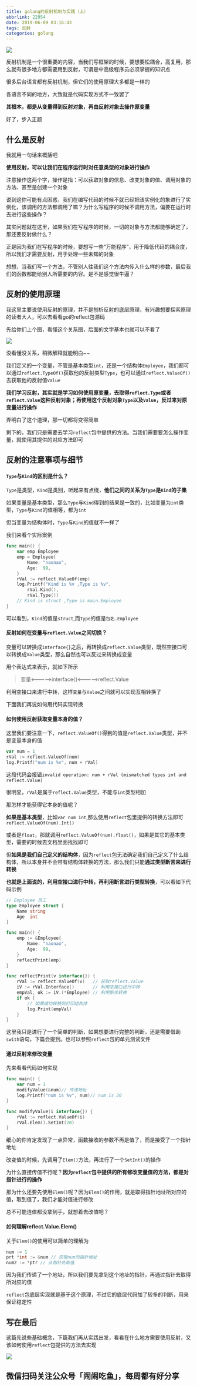 ```yaml
---
title: golang的反射机制与实践（上）
abbrlink: 22954
date: 2019-06-09 03:16:43
tags: 反射
categories: golang
---
```

![](http://ww1.sinaimg.cn/large/007OROpSgy1g3xzl0lw59j30hn0dgdl9.jpg)


反射机制是一个很重要的内容，当我们写框架的时候，要想要松耦合，高复用，那么就有很多地方都需要用到反射，可谓是中高级程序员必须掌握的知识点

很多后台语言都有反射机制，但它们的使用原理大多都是一样的

各语言不同的地方，大致就是代码实现方式不一致罢了

**其根本，都是从变量得到反射对象，再由反射对象去操作原变量**

好了，步入正题

## 什么是反射

我就用一句话来概括吧

**使用反射，可以让我们在程序运行时对任意类型的对象进行操作**

注意操作这两个字，操作是指：可以获取对象的信息、改变对象的值、调用对象的方法、甚至是创建一个对象

说到这你可能有点困惑，我们在编写代码的时候不就已经把该实例化的象进行了实例化，该调用的方法都调用了嘛？为什么写程序的时候不调用方法，偏要在运行时去进行这些操作？

其实问题就在这里，如果我们在写程序的时候，一切的对象与方法都能够确定了，那还要反射做什么？

正是因为我们在写程序的时候，要想写一些“万能程序”，用于降低代码的耦合度，所以我们才需要反射，用于处理一些未知的对象

想想，当我们写一个方法，不管别人往我们这个方法内传入什么样的参数，最后我们的函数都能给别人所需要的内容。是不是感觉很牛逼？

## 反射的使用原理

我这里主要说使用反射的原理，并不是刨析反射的底层原理，有兴趣想要探索原理的读者大人，可以去看看go的reflect包源码

先给你们上个图，看懂这个关系图，后面的文字基本也就可以不看了

![](https://user-gold-cdn.xitu.io/2019/6/12/16b48b7578b23a34?w=614&h=415&f=jpeg&s=97836)


没看懂没关系，稍微解释就能明白~~

我们定义的一个变量，不管是基本类型`int`，还是一个结构体`Employee`，我们都可以通过`reflect.TypeOf()`获取他的反射类型`Type`，也可以通过`reflect.ValueOf()`去获取他的反射值`Value`

**我们学习反射，其实就是学习如何使用原变量，去取得`reflect.Type`或者`reflect.Value`这种反射对象；再使用这个反射对象`Type`以及`Value`，反过来对原变量进行操作**

弄明白了这个道理，那一切都将变得简单

剩下的，我们只是需要去学习`reflect`包中提供的方法。当我们需要要怎么操作变量，就使用其提供的对应方法即可

## 反射的注意事项与细节

#### `Type`与`Kind`的区别是什么？

`Type`是类型，`Kind`是类别，听起来有点绕，**他们之间的关系为`Type`是`Kind`的子集**

如果变量是基本类型，那么`Type`与`Kind`得到的结果是一致的，比如变量为`int`类型，`Type`与`Kind`的值相等，都为`int`

但当变量为结构体时，`Type`与`Kind`的值就不一样了

我们来看个实际案例
```go
func main() {
	var emp Employee
	emp = Employee{
		Name: "naonao",
		Age:  99,
	}
	rVal := reflect.ValueOf(emp)
	log.Printf("Kind is %v ,Type is %v",
		rVal.Kind(),
		rVal.Type())
	// Kind is struct ,Type is main.Employee
}
```

可以看到，`Kind`的值是`struct`,而`Type`的值是`包名.Employee`

#### 反射如何在变量与`reflect.Value`之间切换？

变量可以转换成`interface{}`之后，再转换成`reflect.Value`类型，既然空接口可以转换成`Value`类型，那么自然也可以反过来转换成变量

用个表达式来表示，就如下所示

> 变量<----->interface{}<----->reflect.Value

利用空接口来进行中转，这样`变量`与`Value`之间就可以实现互相转换了

下面我们再说如何用代码实现转换

#### 如何使用反射获取变量本身的值？

这里我们要注意一下，`reflect.ValueOf()`得到的值是`reflect.Value`类型，并不是变量本身的值

```go
var num = 1
rVal := reflect.ValueOf(num)
log.Printf("num is %v", num + rVal)
```

这段代码会报错`invalid operation: num + rVal (mismatched types int and reflect.Value)`

很明显，`rVal`是属于`reflect.Value`类型，不能与`int`类型相加

那怎样才能获得它本身的值呢？

**如果是基本类型**，比如`var num int`,那么使用`reflect`包里提供的转换方法即可`reflect.ValueOf(num).Int()`

或者是`float`，那就调用`reflect.ValueOf(num).float()`，如果是其它的基本类型，需要的时候去文档里面找找即可

但**如果是我们自己定义的结构体**，因为`reflect`包无法确定我们自己定义了什么结构体，所以本身并不会带有结构体转换的方法，那么我们只能**通过类型断言来进行转换**

**也就是上面说的，利用空接口进行中转，再利用断言进行类型转换**，可以看如下代码示例

```go
// Employee 员工
type Employee struct {
	Name string
	Age  int
}

func main() {
	emp := &Employee{
		Name: "naonao",
		Age:  99,
	}
	reflectPrint(emp)
}

func reflectPrint(v interface{}) {
	rVal := reflect.ValueOf(v)   // 获取reflect.Value
	iV := rVal.Interface()       // 利用空接口进行中转
	empVal, ok := iV.(*Employee) // 利用断言转换
	if ok {
		// 如果成功转换则打印结构体
		log.Print(empVal)
	}
}

```
这里我只是进行了一个简单的判断，如果想要进行完整的判断，还是需要借助`swith`语句，下篇会提到。也可以参照`reflect`包的单元测试文件

#### 通过反射来修改变量

先来看看代码如何实现

```go
func main() {
	var num = 1
	modifyValue(&num)// 传递地址
	log.Printf("num is %v", num)// num is 20
}

func modifyValue(i interface{}) {
	rVal := reflect.ValueOf(i)
	rVal.Elem().SetInt(20)
}
```

细心的你肯定发现了一点异常，函数接收的参数不再是值了，而是接受了一个指针地址

改变值的时候，先调用了`Elem()`方法，再进行了一个`SetInt()`的操作

为什么直接传值不行呢？**因为`reflect`包中提供的所有修改变量值的方法，都是对指针进行的操作**

那为什么还要先使用`Elem()`呢？因为`Elem()`的作用，就是取得指针地址所对应的值，取到值了，我们才能对值进行修改

总不可能连值都没拿到手，就想着去改值吧？

#### 如何理解reflect.Value.Elem()

关于`Elem()`的使用可以简单的理解为
```go
num := 1
prt *int := &num // 获取num的指针地址
num2 := *ptr // 从指针处取值
```

因为我们传递了一个地址，所以我们要先拿到这个地址的指针，再通过指针去取得所对应的值

`reflect`包底层实现就是基于这个原理，不过它的底层代码加了较多的判断，用来保证稳定性  

## 写在最后

这篇先说些基础概念，下篇我们再从实践出发，看看在什么地方需要使用反射，又该如何使用`reflect`包提供的方法去实现

![](http://ww1.sinaimg.cn/large/007OROpSgy1g5pbxlmfqbj306008f0t1.jpg)

## 微信扫码关注公众号「闹闹吃鱼」，每周都有好分享